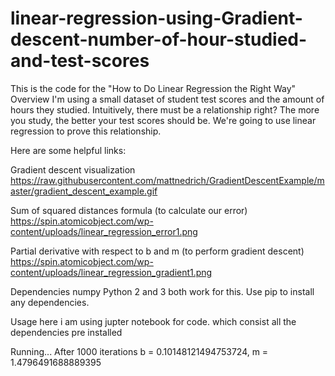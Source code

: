 # linear-regression-using-Gradient-descent-number-of-hour-studied-and-test-scores
This is the code for the "How to Do Linear Regression the Right Way"
Overview
I'm using a small dataset of student test scores and the amount of hours they studied. Intuitively, there must be a relationship right? The more you study, the better your test scores should be. We're going to use linear regression to prove this relationship.

Here are some helpful links:

Gradient descent visualization
https://raw.githubusercontent.com/mattnedrich/GradientDescentExample/master/gradient_descent_example.gif

Sum of squared distances formula (to calculate our error)
https://spin.atomicobject.com/wp-content/uploads/linear_regression_error1.png

Partial derivative with respect to b and m (to perform gradient descent)
https://spin.atomicobject.com/wp-content/uploads/linear_regression_gradient1.png

Dependencies
numpy
Python 2 and 3 both work for this. Use pip to install any dependencies.

Usage
here i am using jupter notebook for code. which consist all the dependencies pre installed


Running...
After 1000 iterations b = 0.10148121494753724, m = 1.4796491688889395
